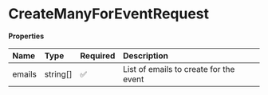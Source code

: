 # CreateManyForEventRequest

**Properties**

| Name   | Type     | Required | Description                            |
| :----- | :------- | :------- | :------------------------------------- |
| emails | string[] | ✅       | List of emails to create for the event |

<!-- This file was generated by liblab | https://liblab.com/ -->
